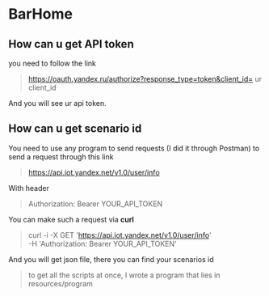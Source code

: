 # BarHome

## How can u get API token
you need to follow the link
> https://oauth.yandex.ru/authorize?response_type=token&client_id= ur client_id

And you will see ur api token.

## How can u get scenario id

You need to use any program to send requests (I did it through Postman) to send a request through this link
> https://api.iot.yandex.net/v1.0/user/info

With header
>Authorization: Bearer YOUR_API_TOKEN

You can make such a request via **curl**
> curl -i -X GET 'https://api.iot.yandex.net/v1.0/user/info' \
-H 'Authorization: Bearer YOUR_API_TOKEN'

And you will get json file, there you can find your scenarios id

> to get all the scripts at once, I wrote a program that lies in resources/program

